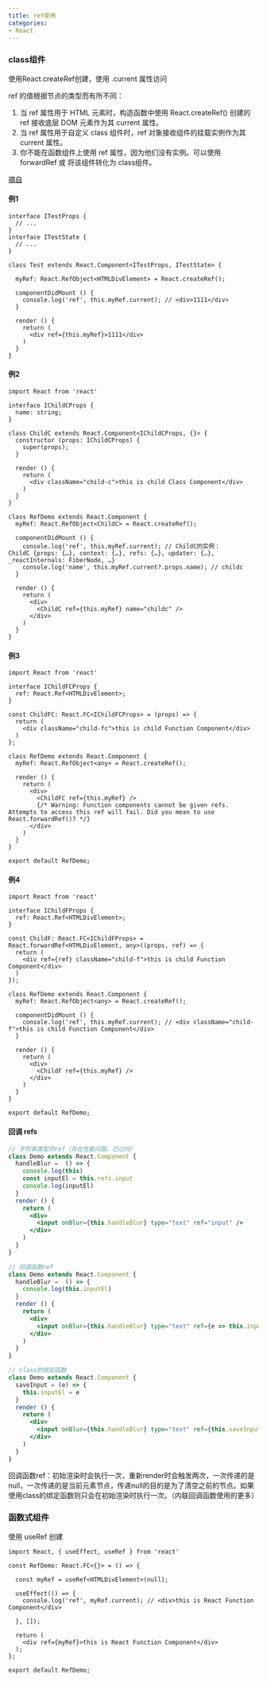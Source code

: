 ```yaml
---
title: ref使用
categories: 
- React
---
```


### class组件

使用React.createRef创建，使用 .current 属性访问

ref 的值根据节点的类型而有所不同：

1. 当 ref 属性用于 HTML 元素时，构造函数中使用 React.createRef() 创建的 ref 接收底层 DOM 元素作为其 current 属性。
2. 当 ref 属性用于自定义 class 组件时，ref 对象接收组件的挂载实例作为其 current 属性。
3. 你不能在函数组件上使用 ref 属性，因为他们没有实例。可以使用 forwardRef 或 将该组件转化为 class组件。

[摘自](https://zh-hans.reactjs.org/docs/refs-and-the-dom.html#gatsby-focus-wrapper)

#### 例1

```tsx
interface ITestProps {
  // ...
}
interface ITestState {
  // ...
}

class Test extends React.Component<ITestProps, ITestState> {

  myRef: React.RefObject<HTMLDivElement> = React.createRef();

  componentDidMount () {
    console.log('ref', this.myRef.current); // <div>1111</div>
  }

  render () {
    return (
      <div ref={this.myRef}>1111</div>
    )
  }
}
```

#### 例2

```tsx
import React from 'react'

interface IChildCProps {
  name: string;
}

class ChildC extends React.Component<IChildCProps, {}> {
  constructor (props: IChildCProps) {
    super(props);
  }

  render () {
    return (
      <div className="child-c">this is child Class Component</div>
    )
  }
}

class RefDemo extends React.Component {
  myRef: React.RefObject<ChildC> = React.createRef();

  componentDidMount () {
    console.log('ref', this.myRef.current); // ChildC的实例：ChildC {props: {…}, context: {…}, refs: {…}, updater: {…}, _reactInternals: FiberNode, …}
    console.log('name', this.myRef.current?.props.name); // childc
  }

  render () {
    return (
      <div>
        <ChildC ref={this.myRef} name="childc" />
      </div>
    )
  }
}
```

#### 例3

```tsx
import React from 'react'

interface IChildFCProps {
  ref: React.Ref<HTMLDivElement>;
}
  
const ChildFC: React.FC<IChildFCProps> = (props) => {
  return (
    <div className="child-fc">this is child Function Component</div>
  )
};

class RefDemo extends React.Component {
  myRef: React.RefObject<any> = React.createRef();

  render () {
    return (
      <div>
        <ChildFC ref={this.myRef} />
        {/* Warning: Function components cannot be given refs. Attempts to access this ref will fail. Did you mean to use React.forwardRef()? */}
      </div>
    )
  }
}

export default RefDemo;
```

#### 例4

```tsx
import React from 'react'

interface IChildFProps {
  ref: React.Ref<HTMLDivElement>;
}

const ChildF: React.FC<IChildFProps> = React.forwardRef<HTMLDivElement, any>((props, ref) => {
  return (
    <div ref={ref} className="child-f">this is child Function Component</div>
  )
});

class RefDemo extends React.Component {
  myRef: React.RefObject<any> = React.createRef();

  componentDidMount () {
    console.log('ref', this.myRef.current); // <div className="child-f">this is child Function Component</div>
  }

  render () {
    return (
      <div>
        <ChildF ref={this.myRef} />
      </div>
    )
  }
}

export default RefDemo;
```

#### 回调 refs

```jsx
// 字符串类型的ref（存在性能问题，已过时）
class Demo extends React.Component {
  handleBlur =  () => {
    console.log(this)
    const inputEl = this.refs.input
    console.log(inputEl)
  }
  render () {
    return (
      <div>
        <input onBlur={this.handleBlur} type="text" ref="input" />
      </div>
    )
  }
}

// 回调函数ref
class Demo extends React.Component {
  handleBlur =  () => {
    console.log(this.inputEl)
  }
  render () {
    return (
      <div>
        <input onBlur={this.handleBlur} type="text" ref={e => this.inputEl = e} />
      </div>
    )
  }
}

// class的绑定函数
class Demo extends React.Component {
  saveInput = (e) => {
    this.inputEl = e
  }
  render () {
    return (
      <div>
        <input onBlur={this.handleBlur} type="text" ref={this.saveInput} />
      </div>
    )
  }
}
```

回调函数ref：初始渲染时会执行一次，重新render时会触发两次，一次传递的是null，一次传递的是当前元素节点，传递null的目的是为了清空之前的节点。如果使用class的绑定函数则只会在初始渲染时执行一次。（内联回调函数使用的更多）

### 函数式组件

使用 useRef 创建

```tsx
import React, { useEffect, useRef } from 'react'

const RefDemo: React.FC<{}> = () => {

  const myRef = useRef<HTMLDivElement>(null);

  useEffect(() => {
    console.log('ref', myRef.current); // <div>this is React Function Component</div>

  }, []);

  return (
    <div ref={myRef}>this is React Function Component</div>
  );
};

export default RefDemo;
```